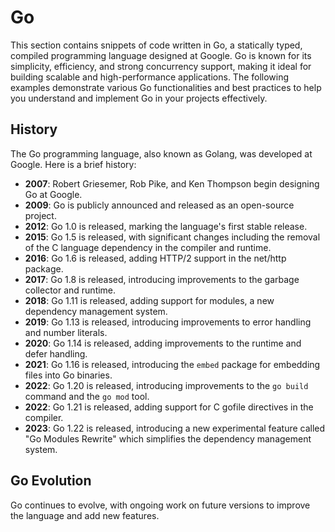 # Go

This section contains snippets of code written in Go, a statically typed, compiled programming language designed at Google.
Go is known for its simplicity, efficiency, and strong concurrency support, making it ideal for building scalable and high-performance applications. The following examples demonstrate various Go functionalities and best practices to help you understand and implement Go in your projects effectively.

## History
The Go programming language, also known as Golang, was developed at Google. Here is a brief history:

- **2007**: Robert Griesemer, Rob Pike, and Ken Thompson begin designing Go at Google.
- **2009**: Go is publicly announced and released as an open-source project.
- **2012**: Go 1.0 is released, marking the language's first stable release.
- **2015**: Go 1.5 is released, with significant changes including the removal of the C language dependency in the compiler and runtime.
- **2016**: Go 1.6 is released, adding HTTP/2 support in the net/http package.
- **2017**: Go 1.8 is released, introducing improvements to the garbage collector and runtime.
- **2018**: Go 1.11 is released, adding support for modules, a new dependency management system.
- **2019**: Go 1.13 is released, introducing improvements to error handling and number literals.
- **2020**: Go 1.14 is released, adding improvements to the runtime and defer handling.
- **2021**: Go 1.16 is released, introducing the `embed` package for embedding files into Go binaries.
- **2022**: Go 1.20 is released, introducing improvements to the `go build` command and the `go mod` tool.
- **2022**: Go 1.21 is released, adding support for C gofile directives in the compiler.
- **2023**: Go 1.22 is released, introducing a new experimental feature called "Go Modules Rewrite" which simplifies the dependency management system.
 
## Go Evolution
Go continues to evolve, with ongoing work on future versions to improve the language and add new features.